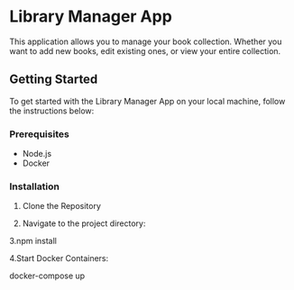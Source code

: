 # Library Manager App

 This application allows you to manage your book collection. Whether you want to add new books, edit existing ones, or view your entire collection.
## Getting Started

To get started with the Library Manager App on your local machine, follow the instructions below:

### Prerequisites

- Node.js
- Docker

### Installation

1. Clone the Repository

2. Navigate to the project directory:

3.npm install

4.Start Docker Containers:

docker-compose up
